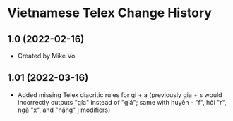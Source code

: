 Vietnamese Telex Change History
====================

1.0 (2022-02-16)
----------------
* Created by Mike Vo

1.01 (2022-03-16)
----------------
* Added missing Telex diacritic rules for gi + a (previously gia + s would incorrectly outputs "gía" instead of "giá"; same with huyền - "f", hỏi "r", ngã "x", and "nặng" j modifiers)

